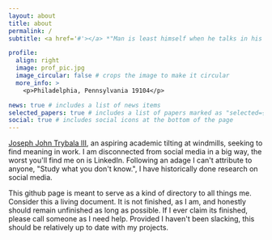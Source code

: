 ```yaml
---
layout: about
title: about
permalink: /
subtitle: <a href='#'></a> *"Man is least himself when he talks in his own person. Give him a mask, and he will tell you the truth."* - Oscar Wilde

profile:
  align: right
  image: prof_pic.jpg
  image_circular: false # crops the image to make it circular
  more_info: >
    <p>Philadelphia, Pennsylvania 19104</p>

news: true # includes a list of news items
selected_papers: true # includes a list of papers marked as "selected={true}"
social: true # includes social icons at the bottom of the page
---
```


[Joseph John Trybala III](josephtry.github.io), an aspiring academic tilting at windmills, seeking to find meaning in work. I am disconnected from social media in a big way, the worst you'll find me on is LinkedIn. Following an adage I can't attribute to anyone, "Study what you don't know.", I have historically done research on social media. 

This github page is meant to serve as a kind of directory to all things me. Consider this a living document. It is not finished, as I am, and honestly should remain unfinished as long as possible. If I ever claim its finished, please call someone as I need help. Provided I haven't been slacking, this should be relatively up to date with my projects.
